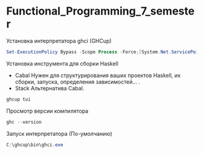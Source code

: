 # Functional_Programming_7_semester

Установка интерпретатора ghci (GHCup)

```powershell
Set-ExecutionPolicy Bypass -Scope Process -Force;[System.Net.ServicePointManager]::SecurityProtocol = [System.Net.ServicePointManager]::SecurityProtocol -bor 3072; try { & ([ScriptBlock]::Create((Invoke-WebRequest https://www.haskell.org/ghcup/sh/bootstrap-haskell.ps1 -UseBasicParsing))) -Interactive -DisableCurl } catch { Write-Error $_ }
```

Установка инструмента для сборки Haskell
- Cabal Нужен для структурирования ваших проектов Haskell, их сборки, запуска, определения зависимостей... .
- Stack Альтернатива Cabal.

```powershell
ghcup tui
```

Просмотр версии компилятора

```powershell
ghc --version
```

Запуск интерпретатора (По-умолчанию)
```powershell
C:\ghcup\bin\ghci.exe
```
